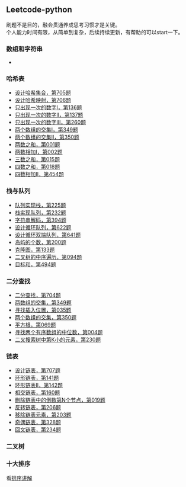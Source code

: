 ## Leetcode-python

刷题不是目的，融会贯通养成思考习惯才是关键。  
个人能力时间有限，从简单到复杂，后续持续更新，有帮助的可以start一下。
### 数组和字符串
- []()

### 哈希表
- [设计哈希集合，第705题](../Leetcode/705.md)
- [设计哈希映射，第706题](../Leetcode/706.md)
- [只出现一次的数字I，第136题](../Leetcode/136.md)
- [只出现一次的数字II，第137题](../Leetcode/137.md)
- [只出现一次的数字III，第260题](../Leetcode/260.md)
- [两个数组的交集I，第349题](../Leetcode/349.md)
- [两个数组的交集II，第350题](../Leetcode/350.md)
- [两数之和，第001题](../Leetcode/001.md)
- [两数相加I，第002题](../Leetcode/002.md)
- [三数之和，第015题](../Leetcode/015.md)
- [四数之和，第018题](../Leetcode/018.md)
- [四数相加II，第454题](../Leetcode/454.md)


### 栈与队列
- [队列实现栈，第225题](../Leetcode/225.md)
- [栈实现队列，第232题](../Leetcode/232.md)
- [字符串解码，第394题](../Leetcode/394.md)
- [设计循环队列，第622题](../Leetcode/622.md)
- [设计循环双端队列，第641题](../Leetcode/641.md)
- [岛屿的个数，第200题](../Leetcode/200.md)
- [克隆图，第133题](../Leetcode/133.md)
- [二叉树的中序遍历，第094题](../Leetcode/094.md)
- [目标和，第494题](../Leetcode/494.md)

### 二分查找
- [二分查找，第704题](../Leetcode/704.md)
- [两数组的交集，第349题](../Leetcode/349.md)
- [寻找插入位置，第035题](../Leetcode/035.md)
- [两个数组的交集，第350题](../Leetcode/350.md)
- [平方根，第069题](../Leetcode/069.md)
- [寻找两个有序数组的中位数，第004题](../Leetcode/004.md)
- [二叉搜索树中第K小的元素，第230题](../Leetcode/230.md)

### 链表
- [设计链表，第707题](../Leetcode/707.md)
- [环形链表，第141题](../Leetcode/141.md)
- [环形链表II，第142题](../Leetcode/142.md)
- [相交链表，第160题](../Leetcode/160.md)
- [删除链表中的倒数第N个节点，第019题](../Leetcode/019.md)
- [反转链表，第206题](../Leetcode/206.md)
- [移除链表元素，第203题](../Leetcode/203.md)
- [奇偶链表，第328题](../Leetcode/328.md)
- [回文链表，第234题](../Leetcode/234.md)

### 二叉树


### 十大排序
看[排序讲解](../ch5-Sort)


